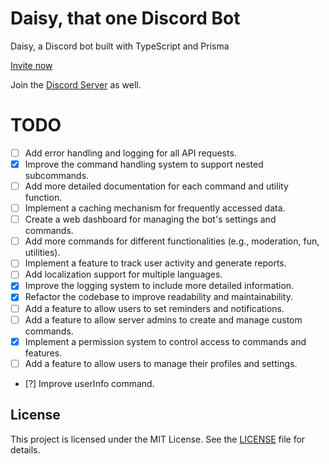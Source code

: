# Daisy, that one Discord Bot

Daisy, a Discord bot built with TypeScript and Prisma

[Invite now](https://discord.com/oauth2/authorize?client_id=1343784530921787462)

Join the [Discord Server](https://discord.gg/GYusH2ZTyJ) as well.

# TODO

- [ ] Add error handling and logging for all API requests.
- [x] Improve the command handling system to support nested subcommands.
- [ ] Add more detailed documentation for each command and utility function.
- [ ] Implement a caching mechanism for frequently accessed data.
- [ ] Create a web dashboard for managing the bot's settings and commands.
- [ ] Add more commands for different functionalities (e.g., moderation, fun, utilities).
- [ ] Implement a feature to track user activity and generate reports.
- [ ] Add localization support for multiple languages.
- [x] Improve the logging system to include more detailed information.
- [x] Refactor the codebase to improve readability and maintainability.
- [ ] Add a feature to allow users to set reminders and notifications.
- [ ] Add a feature to allow server admins to create and manage custom commands.
- [x] Implement a permission system to control access to commands and features.
- [ ] Add a feature to allow users to manage their profiles and settings.
- [?] Improve userInfo command.

## License

This project is licensed under the MIT License. See the [LICENSE](LICENSE) file for details.
